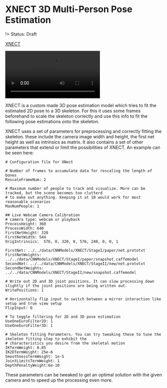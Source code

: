 # XNECT 3D Multi-Person Pose Estimation

!> Status: Draft

[XNECT](http://gvv.mpi-inf.mpg.de/projects/XNect/)

<video controls>
  <source src="first_result_pepper.mp4" type="video/mp4">
Your browser does not support the video tag.
</video>

XNECT is a custom made 3D pose estimation model which tries to fit the estimated 2D pose to a 3D skeleton. For this it uses some frames beforehand to scale the skeleton correctly and use this info to fit the following pose estimations onto the skeleton.

XNECT uses a set of parameters for preprocessing and correctly fitting the skeleton. these include the camera image width and height, the first net height as well as intrinsics as matrix. It also contains a set of other parameters that extend or limit the possibilities of XNECT. An example can be seen here:

```
# Configuration file for XNect

# Number of frames to accumulate data for rescaling the length of bones
RescaleFrameNum: 2

# Maximum number of people to track and visualize. More can be tracked, but the scene becomes too clutterd
# to make out anything. Keeping it at 10 would work for most reasonable scenarios
MaxNumPeople: 1

## Live Webcam Camera Calibration
# camera type: webcam or playback
ProcessHeight: 360
ProcessWidth: 640
FirstNetHeight: 320
FirstNetWidth: 544
OrigIntrinsics:  576, 0, 320, 0, 576, 240, 0, 0, 1

FirstNet: ../../data/CNNModels/XNECT/StageI/paper/net.prototxt
FirstNetWeights: ../../data/CNNModels/XNECT/StageI/paper/snapshot.caffemodel
SecondNet: ../../data/CNNModels/XNECT/StageII/new/net.prototxt
SecondNetWeights: ../../data/CNNModels/XNECT/StageII/new/snapshot.caffemodel

# Write out 2D and 3D joint positions. It can slow processing down slightly if the joint positions are being written out.
WritePositions: 1

# Horizontally flip input to switch between a mirror interaction like setup and true view setup
FlipInput: 0

# To toggle filtering for 2D and 3D pose estimation
UseOneEuroFilter2D: 1
UseOneEuroFilter3D: 1

# Skeleton fitting Parameters. You can try tweaking these to tune the skeleton fitting step to exhibit the
# characteristics you desire from the skeletal motion
IKTermWeight: 0.85
IK2DTermWeight: 25e-6
SmoothnessTermWeight: 1e-5
JointLimitsTermWeight: 1
DepthPenaltyWeight:6e-10
```

These parameters can be tweaked to get an optimal solution with the given camera and to speed up the processing even more.